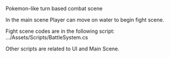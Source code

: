 Pokemon-like turn based combat scene


In the main scene Player can move on water to begin fight scene.

Fight scene codes are in the following script:
.../Assets/Scripts/BattleSystem.cs

Other scripts are related to UI and Main Scene.
